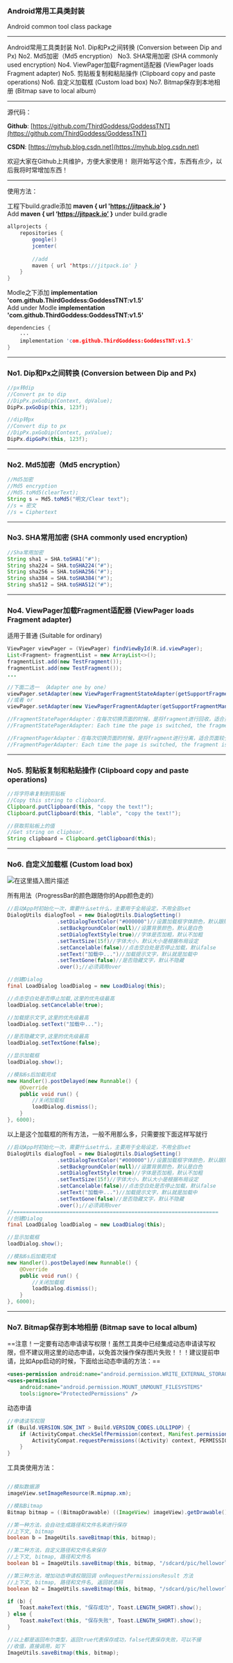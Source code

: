 ### Android常用工具类封装

Android common tool class package

---

Android常用工具类封装
No1. Dip和Px之间转换 (Conversion between Dip and Px)
No2. Md5加密（Md5 encryption）
No3. SHA常用加密 (SHA commonly used encryption)
No4. ViewPager加载Fragment适配器 (ViewPager loads Fragment adapter)
No5. 剪贴板复制和粘贴操作 (Clipboard copy and paste operations)
No6. 自定义加载框 (Custom load box)
No7. Bitmap保存到本地相册 (Bitmap save to local album)

---
源代码：

**Github**: [https://github.com/ThirdGoddess/GoddessTNT](https://github.com/ThirdGoddess/GoddessTNT) <br>

**CSDN**: [https://myhub.blog.csdn.net](https://myhub.blog.csdn.net)

欢迎大家在Github上共维护，方便大家使用！
刚开始写这个库，东西有点少，以后我将时常增加东西！

---
使用方法：

工程下build.gradle添加 **maven { url 'https://jitpack.io' }**<br>
Add **maven { url ‘https://jitpack.io’ }** under build.gradle<br>
```java
allprojects {
    repositories {
        google()
        jcenter(
        
		//add
        maven { url 'https://jitpack.io' }
    }
}
```

Modle之下添加 **implementation 'com.github.ThirdGoddess:GoddessTNT:v1.5'**<br>
Add under Modle **implementation 'com.github.ThirdGoddess:GoddessTNT:v1.5'**<br>

```cpp
dependencies {
    ···
    implementation 'com.github.ThirdGoddess:GoddessTNT:v1.5'
}

```

---
### No1. Dip和Px之间转换 (Conversion between Dip and Px)

```java
//px转dip
//Convert px to dip
//DipPx.pxGoDip(Context, dpValue);
DipPx.pxGoDip(this, 123f);

//dip转px
//Convert dip to px
//DipPx.pxGoDip(Context, pxValue);
DipPx.dipGoPx(this, 123f);
```
---
### No2. Md5加密（Md5 encryption）

```java
//Md5加密
//Md5 encryption
//Md5.toMd5(clearText);
String s = Md5.toMd5("明文/Clear text");
//s = 密文
//s = Ciphertext
```
---
### No3. SHA常用加密 (SHA commonly used encryption)

```java
//Sha常用加密
String sha1 = SHA.toSHA1("#");
String sha224 = SHA.toSHA224("#");
String sha256 = SHA.toSHA256("#");
String sha384 = SHA.toSHA384("#");
String sha512 = SHA.toSHA512("#");
```

---
### No4. ViewPager加载Fragment适配器 (ViewPager loads Fragment adapter) <br>
适用于普通 (Suitable for ordinary) <br>

```java
ViewPager viewPager = (ViewPager) findViewById(R.id.viewPager);
List<Fragment> fragmentList = new ArrayList<>();
fragmentList.add(new TestFragment());
fragmentList.add(new TestFragment());
...

//下面二选一 （Adapter one by one）
viewPager.setAdapter(new ViewPagerFragmentStateAdapter(getSupportFragmentManager(), fragmentList));
//或者 or
viewPager.setAdapter(new ViewPagerFragmentAdapter(getSupportFragmentManager(), fragmentList));

//FragmentStatePagerAdapter：在每次切换页面的时候，是将fragment进行回收，适合页面较多的fragment使用，这样就不会消耗更多的内存。
//FragmentStatePagerAdapter: Each time the page is switched, the fragment is recycled, which is suitable for the fragment with more pages, so that it does not consume more memory.

//FragmentPagerAdapter：在每次切换页面的时候，是将fragment进行分离，适合页面较少的fragment使用以保存一些内存，对系统内存不会有太大影响。
//FragmentPagerAdapter: Each time the page is switched, the fragment is separated, and the fragment is used for a small number of pages to save some memory, which does not have much impact on system memory.
```

---
### No5. 剪贴板复制和粘贴操作 (Clipboard copy and paste operations)

```java
//将字符串复制到剪贴板
//Copy this string to clipboard.
Clipboard.putClipboard(this, "copy the text!");
Clipboard.putClipboard(this, "lable", "copy the text!");

//获取剪贴板上的值
//Get string on clipboar.
String clipboard = Clipboard.getClipboard(this);
```

---

### No6. 自定义加载框 (Custom load box)
![在这里插入图片描述](https://img-blog.csdnimg.cn/20191211233926609.png)

所有用法（ProgressBar的颜色跟随你的App颜色走的）
```java
//启动App时初始化一次，需要什么set什么，主要用于全局设定，不用全部set
DialogUtils dialogTool = new DialogUtils.DialogSetting()
                .setDialogTextColor("#000000")//设置加载框字体颜色，默认跟随系统
                .setBackgroundColor(null)//设置背景颜色，默认是白色
                .setDialogTextStyle(true)//字体是否加粗，默认不加粗
                .setTextSize(15f)//字体大小，默认大小是根据布局设定
                .setCancelable(false)//点击空白处是否停止加载，默认false
                .setText("加载中...")//加载提示文字，默认就是加载中
                .setTextGone(false)//是否隐藏文字，默认不隐藏
                .over();//必须调用over

```

```java
//创建Dialog
final LoadDialog loadDialog = new LoadDialog(this);

//点击空白处是否停止加载,这里的优先级最高
loadDialog.setCancelable(true);

//加载提示文字,这里的优先级最高
loadDialog.setText("加载中...");

//是否隐藏文字,这里的优先级最高
loadDialog.setTextGone(false);

//显示加载框
loadDialog.show();

//模拟6s后加载完成
new Handler().postDelayed(new Runnable() {
    @Override
    public void run() {
		//关闭加载框
		loadDialog.dismiss();
	}
}, 6000);
```

以上是这个加载框的所有方法，一般不用那么多，只需要按下面这样写就行

```java
//启动App时初始化一次，需要什么set什么，主要用于全局设定，不用全部set
DialogUtils dialogTool = new DialogUtils.DialogSetting()
                .setDialogTextColor("#000000")//设置加载框字体颜色，默认跟随系统
                .setBackgroundColor(null)//设置背景颜色，默认是白色
                .setDialogTextStyle(true)//字体是否加粗，默认不加粗
                .setTextSize(15f)//字体大小，默认大小是根据布局设定
                .setCancelable(false)//点击空白处是否停止加载，默认false
                .setText("加载中...")//加载提示文字，默认就是加载中
                .setTextGone(false)//是否隐藏文字，默认不隐藏
                .over();//必须调用over
//==================================================================
//创建Dialog
final LoadDialog loadDialog = new LoadDialog(this);

//显示加载框
loadDialog.show();

//模拟6s后加载完成
new Handler().postDelayed(new Runnable() {
    @Override
    public void run() {
		//关闭加载框
		loadDialog.dismiss();
	}
}, 6000);
```

---

### No7. Bitmap保存到本地相册 (Bitmap save to local album)
==注意！一定要有动态申请读写权限！虽然工具类中已经集成动态申请读写权限，但不建议用这里的动态申请，以免首次操作保存图片失败！！！建议提前申请，比如App启动的时候，下面给出动态申请的方法：==

```xml
<uses-permission android:name="android.permission.WRITE_EXTERNAL_STORAGE" />
<uses-permission
	android:name="android.permission.MOUNT_UNMOUNT_FILESYSTEMS"
	tools:ignore="ProtectedPermissions" />
```
动态申请
```java
//申请读写权限
if (Build.VERSION.SDK_INT > Build.VERSION_CODES.LOLLIPOP) {
	if (ActivityCompat.checkSelfPermission(context, Manifest.permission.WRITE_EXTERNAL_STORAGE) != PackageManager.PERMISSION_GRANTED) {
		ActivityCompat.requestPermissions((Activity) context, PERMISSIONS_STORAGE, 690);
	}
}
```
工具类使用方法：
```java

//模拟数据源
imageView.setImageResource(R.mipmap.xm);

//模拟Bitmap
Bitmap bitmap = ((BitmapDrawable) ((ImageView) imageView).getDrawable()).getBitmap();

//第一种方法，会自动生成路径和文件名来进行保存
//上下文, bitmap
boolean b = ImageUtils.saveBitmap(this, bitmap);

//第二种方法，自定义路径和文件名来保存
//上下文, bitmap, 路径和文件名
boolean b1 = ImageUtils.saveBitmap(this, bitmap, "/sdcard/pic/helloworld.jpg");

//第三种方法，增加动态申请权限回调 onRequestPermissionsResult 方法
//上下文, bitmap, 路径和文件名, 返回状态码
boolean b2 = ImageUtils.saveBitmap(this, bitmap, "/sdcard/pic/helloworld.jpg", 123);

if (b) {
	Toast.makeText(this, "保存成功", Toast.LENGTH_SHORT).show();
} else {
	Toast.makeText(this, "保存失败", Toast.LENGTH_SHORT).show();
}

//以上都是返回布尔类型，返回true代表保存成功，false代表保存失败，可以不接
//收值，直接调用，如下
ImageUtils.saveBitmap(this, bitmap);

```

<br><br><br>
